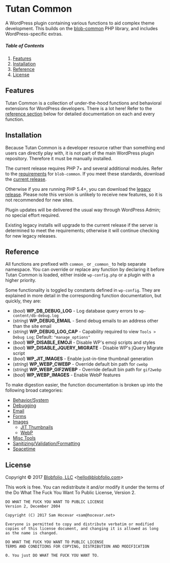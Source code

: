 # Tutan Common

A WordPress plugin containing various functions to aid complex theme development. This builds on the [blob-common](https://github.com/Blobfolio/blob-common) PHP library, and includes WordPress-specific extras.



##### Table of Contents

1. [Features](#features)
2. [Installation](#installation)
3. [Reference](#reference)
4. [License](#license)



## Features

Tutan Common is a collection of under-the-hood functions and behavioral extensions for WordPress developers. There is a lot here! Refer to the [reference section](#reference) below for detailed documentation on each and every function.



## Installation

Because Tutan Common is a developer resource rather than something end users can directly play with, it is not part of the main WordPress plugin repository. Therefore it must be manually installed.

The current release requires PHP 7+ and several additional modules. Refer to the [requirements](https://github.com/Blobfolio/blob-common#requirements) for `blob-common`. If you meet these standards, download the [current release](https://raw.githubusercontent.com/Blobfolio/blob-common/master/release/blob-common.zip).

Otherwise if you are running PHP 5.4+, you can download the [legacy release](https://github.com/Blobfolio/blob-common/raw/1.5/release/blob-common.zip). Please note this version is unlikely to receive new features, so it is not recommended for new sites.

Plugin updates will be delivered the usual way through WordPress Admin; no special effort required.

Existing legacy installs will upgrade to the current release if the server is determined to meet the requirements; otherwise it will continue checking for new legacy releases.



## Reference

All functions are prefixed with `common_` or `_common_` to help separate namespace. You can override or replace any function by declaring it before Tutan Common is loaded, either inside `wp-config.php` or a plugin with a higher priority.

Some functionality is toggled by constants defined in `wp-config`. They are explained in more detail in the corresponding function documentation, but quickly, they are:

 * (*bool*) **WP_DB_DEBUG_LOG** - Log database query errors to `wp-content/db-debug.log`
 * (*string*) **WP_DEBUG_EMAIL** - Send debug emails to an address other than the site email
 * (*string*) **WP_DEBUG_LOG_CAP** - Capability required to view `Tools > Debug Log`; Default: `"manage_options"`
 * (*bool*) **WP_DISABLE_EMOJI** - Disable WP's emoji scripts and styles
 * (*bool*) **WP_DISABLE_JQUERY_MIGRATE** - Disable WP's jQuery Migrate script
 * (*bool*) **WP_JIT_IMAGES** - Enable just-in-time thumbnail generation
 * (*string*) **WP_WEBP_CWEBP** - Override default bin path for `cwebp`
 * (*string*) **WP_WEBP_GIF2WEBP** - Override default bin path for `gif2webp`
 * (*bool*) **WP_WEBP_IMAGES** - Enable WebP features

To make digestion easier, the function documentation is broken up into the following broad categories:

 * [Behavior/System](https://github.com/Blobfolio/blob-common/blob/master/wp/docs/BEHAVIOR.md)
 * [Debugging](https://github.com/Blobfolio/blob-common/blob/master/wp/docs/DEBUG.md)
 * [Email](https://github.com/Blobfolio/blob-common/blob/master/wp/docs/EMAIL.md)
 * [Forms](https://github.com/Blobfolio/blob-common/blob/master/wp/docs/FORM.md)
 * [Images](https://github.com/Blobfolio/blob-common/blob/master/wp/docs/IMAGE.md)
   * [JIT Thumbnails](https://github.com/Blobfolio/blob-common/blob/master/wp/docs/JIT.md)
   * [WebP](https://github.com/Blobfolio/blob-common/blob/master/wp/docs/WEBP.md)
 * [Misc Tools](https://github.com/Blobfolio/blob-common/blob/master/wp/docs/TOOL.md)
 * [Sanitizing/Validation/Formatting](https://github.com/Blobfolio/blob-common/blob/master/wp/docs/SANITIZE.md)
 * [Spacetime](https://github.com/Blobfolio/blob-common/blob/master/wp/docs/SPACETIME.md)



## License

Copyright © 2017 [Blobfolio, LLC](https://blobfolio.com) &lt;hello@blobfolio.com&gt;

This work is free. You can redistribute it and/or modify it under the terms of the Do What The Fuck You Want To Public License, Version 2.

    DO WHAT THE FUCK YOU WANT TO PUBLIC LICENSE
    Version 2, December 2004
    
    Copyright (C) 2017 Sam Hocevar <sam@hocevar.net>
    
    Everyone is permitted to copy and distribute verbatim or modified
    copies of this license document, and changing it is allowed as long
    as the name is changed.
    
    DO WHAT THE FUCK YOU WANT TO PUBLIC LICENSE
    TERMS AND CONDITIONS FOR COPYING, DISTRIBUTION AND MODIFICATION
    
    0. You just DO WHAT THE FUCK YOU WANT TO.